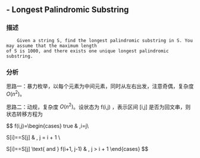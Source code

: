 ## - Longest Palindromic Substring

### 描述

```
    Given a string S, find the longest palindromic substring in S. You may assume that the maximum length
of S is 1000, and there exists one unique longest palindromic substring.
```

### 分析

思路一：暴力枚举，以每个元素为中间元素，同时从左右出发，注意奇偶，复杂度 $O(n^2)$。

思路二：动规，复杂度 $O(n^2)$。设状态为 f(i,j) ，表示区间 [i,j] 是否为回文串，则状态转移方程为

$$
f(i,j)=\begin{cases}
true & ,i=j\\

S[i]==S[j] & , j = i + 1 \\

S[i]==S[j] \text{ and } f(i+1, j-1) & , j > i + 1
\end{cases}
$$
